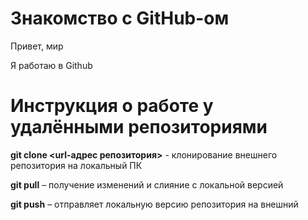 # Знакомство с GitHub-ом 

Привет, мир

Я работаю в Github

# Инструкция о работе у удалёнными репозиториями

**git clone <url-адрес репозитория>** - клонирование внешнего репозитория на  локальный ПК

**git pull** – получение изменений и слияние с локальной версией

**git push** – отправляет локальную версию репозитория на внешний

